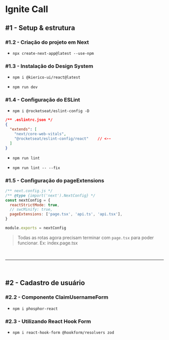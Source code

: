 # Ignite Call

## #1 - Setup & estrutura

### #1.2 - Criação do projeto em Next

* `npx create-next-app@latest --use-npm`

### #1.3 - Instalação do Design System

* `npm i @kierico-ui/react@latest`

* `npm run dev`

### #1.4 - Configuração do ESLint

* `npm i @rocketseat/eslint-config -D`

```json
/** .eslintrc.json */
{
  "extends": [
    "next/core-web-vitals",
    "@rocketseat/eslint-config/react"    // <--
  ]
}
```

* `npm run lint`

* `npm run lint -- --fix`

### #1.5 - Configuração do pageExtensions

```js
/** next.config.js */
/** @type {import('next').NextConfig} */
const nextConfig = {
  reactStrictMode: true,
  // swcMinify: true,
  pageExtensions: ['page.tsx', 'api.ts', 'api.tsx'],
}

module.exports = nextConfig

```

> Todas as rotas agora precisam terminar com `page.tsx` para poder funcionar. Ex: index.page.tsx

<br /><hr /><br />

## #2 - Cadastro de usuário

### #2.2 - Componente ClaimUsernameForm

* `npm i phosphor-react`

### #2.3 - Utilizando React Hook Form

* `npm i react-hook-form @hookform/resolvers zod`

